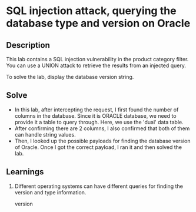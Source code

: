 # SQL injection attack, querying the database type and version on Oracle

## Description
 This lab contains a SQL injection vulnerability in the product category filter. You can use a UNION attack to retrieve the results from an injected query.

To solve the lab, display the database version string. 

## Solve

- In this lab, after intercepting the request, I first found the number of columns in the database. Since it is ORACLE database, we need to provide it a table to query through. Here, we use the 'dual' data table.
- After confirming there are 2 columns, I also confirmed that both of them can handle string values. 
- Then, I looked up the possible payloads for finding the database version of Oracle. Once I got the correct payload, I ran it and then solved the lab.

## Learnings
1. Different operating systems can have different queries for finding the version and type information. 

   version